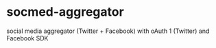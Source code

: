 # socmed-aggregator
social media aggregator (Twitter + Facebook) with oAuth 1 (Twitter) and Facebook SDK

